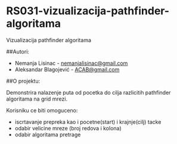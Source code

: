 # RS031-vizualizacija-pathfinder-algoritama
Vizualizacija pathfinder algoritama

##Autori:
   + Nemanja Lisinac - nemanjalisinac@gmail.com
   + Aleksandar Blagojević - ACAB@gmail.com
    
##O projektu:

Demonstrira nalazenje puta od pocetka do cilja razlicitih pathfinder algoritama na grid mrezi.

Korisniku ce biti omoguceno:
   + iscrtavanje prepreka kao i pocetne(start) i krajnje(cilj) tacke
   + odabir velicine mreze (broj redova i kolona)
   + odabir algoritama pretrage
